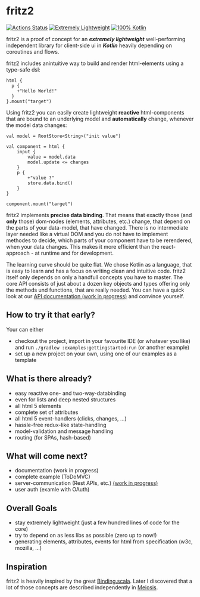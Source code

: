 # fritz2

[![Actions Status](https://github.com/jwstegemann/fritz2/workflows/build/badge.svg)](https://github.com/jwstegemann/fritz2/actions)
[![Extremely Lightweight](https://tokei.rs/b1/github/jwstegemann/fritz2?category=code)](http://todomvc.com/examples/fritz2/)
[![100% Kotlin](https://img.shields.io/badge/pure%20Kotlin-100%25-blue)](https://play.kotlinlang.org/)

fritz2 is a proof of concept for an ***extremely lightweight*** well-performing independent library for client-side ui in ***Kotlin*** heavily depending on coroutines and flows.

fritz2 includes anintuitive way to build and render html-elements using a type-safe dsl:

```
html {
  p {
    +"Hello World!"
  }
}.mount("target")
```

Using fritz2 you can easily create lightweight **reactive** html-components that are bound to an underlying model and **automatically** change, whenever the model data changes:

```
val model = RootStore<String>("init value")

val component = html {
    input {
        value = model.data
        model.update <= changes
    }
    p {
        +"value ?"
        store.data.bind()
    }
}

component.mount("target")
```

fritz2 implements **precise data binding**. That means that exactly those (and **only** those) dom-nodes (elements, attributes, etc.) change, that depend on the parts of your data-model, that have changed. 
There is no intermediate layer needed like a virtual DOM and you do not have to implement methodes to decide, which parts of your component have to be rerendered, when your data changes.
This makes it more efficient than the react-approach - at runtime and for development.

The learning curve should be quite flat. We chose Kotlin as a language, that is easy to learn and has a focus on writing clean and intuitive code.
fritz2 itself only depends on only a handfull concepts you have to master. The core API consists of just about a dozen key objects and types offering only the methods und functions, that are really needed. You can have a quick look at our [API documentation (work in progress)](https://jwstegemann.github.io/fritz2/dokka/fritz2/) and convince yourself.  


## How to try it that early?
Your can either
* checkout the project, import in your favourite IDE (or whatever you like) and run `./gradlew :examples:gettingstarted:run` (or another example)
* set up a new project on your own, using one of our examples as a template

## What is there already?

- easy reactive one- and two-way-databinding
- even for lists and deep nested structures
- all html 5 elements
- complete set of attributes 
- all html 5 event-handlers (clicks, changes, ...)
- hassle-free redux-like state-handling
- model-validation and message handling 
- routing (for SPAs, hash-based)

## What will come next?

- documentation (work in progress)
- complete example (ToDoMVC)
- server-communication (Rest APIs, etc.) [(work in progress)](https://github.com/jwstegemann/fritz2/pull/14)
- user auth (examle with OAuth)

## Overall Goals

- stay extremely lightweight (just a few hundred lines of code for the core)
- try to depend on as less libs as possible (zero up to now!)
- generating elements, attributes, events for html from specification (w3c, mozilla, ...)

## Inspiration

fritz2 is heavily inspired by the great [Binding.scala](https://github.com/ThoughtWorksInc/Binding.scala). Later I discovered that a lot of those concepts are described independently in [Meiosis](https://meiosis.js.org/).
